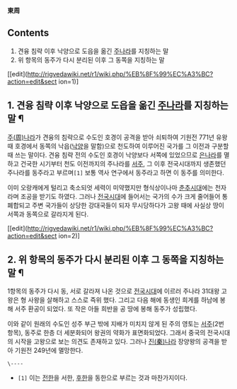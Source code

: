 **東周**

## Contents

    

1. 견융 침략 이후 낙양으로 도읍을 옮긴 [주나라](%EC%A3%BC%EB%82%98%EB%9D%BC.md)를 지칭하는 말 
2. 위 항목의 동주가 다시 분리된 이후 그 동쪽을 지칭하는 말 

[[edit](http://rigvedawiki.net/r1/wiki.php/%EB%8F%99%EC%A3%BC?action=edit&sect
ion=1)]

## 1. 견융 침략 이후 낙양으로 도읍을 옮긴 [주나라](%EC%A3%BC%EB%82%98%EB%9D%BC.md)를 지칭하는 말 ¶

[주(周)나라](%EC%A3%BC%EB%82%98%EB%9D%BC#s-1.md)가 견융의 침략으로 수도인 호경이 공격을 받아 쇠퇴하여
기원전 771년 유왕 때 호경에서 동쪽의 낙읍([낙양](%EB%82%99%EC%96%91.md)을 말함)으로 천도하여 이루어진 국가를
그 이전과 구분할 때 쓰는 말이다. 견융 침략 전의 수도인 호경이 낙양보다 서쪽에 있었으므로
[은나라](%EC%9D%80%EB%82%98%EB%9D%BC.md)를 멸하고 건국한 시기부터 천도 이전까지의 주나라를
[서주](%EC%84%9C%EC%A3%BC.md), 그 이후 전국시대까지 생존했던 주나라를 동주라고 부르며`[1]` 보통 역사 연구에서
동주라고 하면 이 동주를 의미한다.

  

이미 오랑캐에게 털리고 축소되엇 세력이 미약했지만 형식상이나마
[춘추시대](%EC%B6%98%EC%B6%94%EC%8B%9C%EB%8C%80.md)에는 천자라며 조공을 받기도 하였다. 그러나
[전국시대](%EC%A0%84%EA%B5%AD%EC%8B%9C%EB%8C%80#s-1.md)에 들어서는 국가의 수가 크게 줄어들어
통폐합되고 주변 국가들이 상당한 강대국들이 되자 무시당하다가 고왕 때에 사실상 땅이 서쪽과 동쪽으로 갈라지게 된다.

  

[[edit](http://rigvedawiki.net/r1/wiki.php/%EB%8F%99%EC%A3%BC?action=edit&sect
ion=2)]

## 2. 위 항목의 동주가 다시 분리된 이후 그 동쪽을 지칭하는 말 ¶

1항목의 동주가 다시 동, 서로 갈라져 나온 것으로
[전국시대](%EC%A0%84%EA%B5%AD%EC%8B%9C%EB%8C%80#s-1.md)에 이르러 주나라 31대왕 고왕은 형 사왕을
살해하고 스스로 즉위 했다. 그리고 다음 해에 동생인 희게를 하남에 봉해 서주 환공이 되었다. 또 작은 아들 희반을 공 땅에 봉해 동주가
성립했다.

  

이와 같이 원래의 수도인 성주 부근 밖에 지배가 미치지 않게 된 주의 영토는 [서주](%EC%84%9C%EC%A3%BC.md)(2번
항목), 동주로 한층 더 세분화되어 왕권의 약화가 표면화되었다. 그래서 중국의 전국시대의 시작을 고왕으로 보는 의견도 존재하고 있다. 그러나
[진(秦)나라](%EC%A7%84%28%EC%A4%91%EA%B5%AD%20%EA%B5%AD%EA%B0%80%29#s-1.2.md)
장양왕의 공격을 받아 기원전 249년에 멸망한다.

`\----`

  * `[1]` 이는 [전한](%EC%A0%84%ED%95%9C.md)을 서한, [후한](%ED%9B%84%ED%95%9C.md)을 동한으로 부르는 것과 마찬가지이다.


